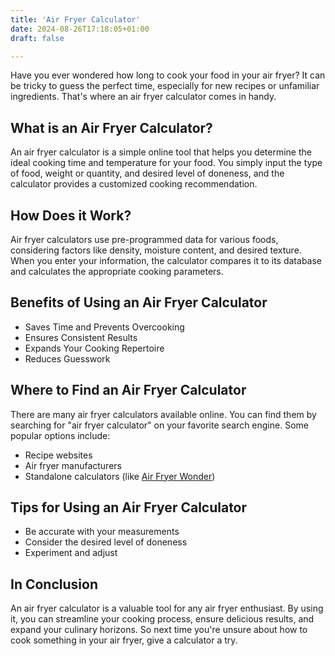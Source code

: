 ```yaml
---
title: 'Air Fryer Calculator'
date: 2024-08-26T17:18:05+01:00
draft: false

---
```

Have you ever wondered how long to cook your food in your air fryer? It can be tricky to guess the perfect time, especially for new recipes or unfamiliar ingredients. That's where an air fryer calculator comes in handy.

   <h2>What is an Air Fryer Calculator?</h2>
    <p>An air fryer calculator is a simple online tool that helps you determine the ideal cooking time and temperature for your food. You simply input the type of food, weight or quantity, and desired level of doneness, and the calculator provides a customized cooking recommendation.</p>

  <h2>How Does it Work?</h2>
    <p>Air fryer calculators use pre-programmed data for various foods, considering factors like density, moisture content, and desired texture. When you enter your information, the calculator compares it to its database and calculates the appropriate cooking parameters.</p>

  <h2>Benefits of Using an Air Fryer Calculator</h2>
    <ul>
        <li>Saves Time and Prevents Overcooking</li>
        <li>Ensures Consistent Results</li>
        <li>Expands Your Cooking Repertoire</li>
        <li>Reduces Guesswork</li>
    </ul>
    <h2>Where to Find an Air Fryer Calculator</h2>
    <p>There are many air fryer calculators available online. You can find them by searching for "air fryer calculator" on your favorite search engine. Some popular options include:</p>
    <ul>
        <li>Recipe websites</li>
        <li>Air fryer manufacturers</li>
        <li>Standalone calculators (like <a href="https://airfryerwonder.com/airfryer-calculator/">Air Fryer Wonder</a>)</li>
    </ul>

  <h2>Tips for Using an Air Fryer Calculator</h2>
    <ul>
        <li>Be accurate with your measurements</li>
        <li>Consider the desired level of doneness</li>
        <li>Experiment and adjust</li>
    </ul>

  <h2>In Conclusion</h2>
    <p>An air fryer calculator is a valuable tool for any air fryer enthusiast. By using it, you can streamline your cooking process, ensure delicious results, and expand your culinary horizons. So next time you're unsure about how to cook something in your air fryer, give a calculator a try.</p>
